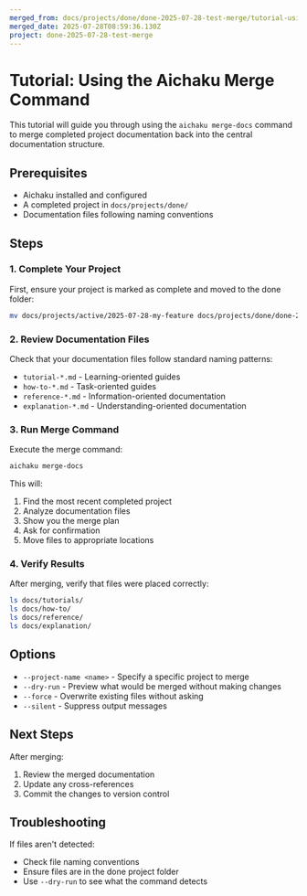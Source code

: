 ```yaml
---
merged_from: docs/projects/done/done-2025-07-28-test-merge/tutorial-using-merge-command.md
merged_date: 2025-07-28T08:59:36.130Z
project: done-2025-07-28-test-merge
---
```


# Tutorial: Using the Aichaku Merge Command

This tutorial will guide you through using the `aichaku merge-docs` command to merge completed project documentation
back into the central documentation structure.

## Prerequisites

- Aichaku installed and configured
- A completed project in `docs/projects/done/`
- Documentation files following naming conventions

## Steps

### 1. Complete Your Project

First, ensure your project is marked as complete and moved to the done folder:

```bash
mv docs/projects/active/2025-07-28-my-feature docs/projects/done/done-2025-07-28-my-feature
```

### 2. Review Documentation Files

Check that your documentation files follow standard naming patterns:

- `tutorial-*.md` - Learning-oriented guides
- `how-to-*.md` - Task-oriented guides
- `reference-*.md` - Information-oriented documentation
- `explanation-*.md` - Understanding-oriented documentation

### 3. Run Merge Command

Execute the merge command:

```bash
aichaku merge-docs
```

This will:

1. Find the most recent completed project
2. Analyze documentation files
3. Show you the merge plan
4. Ask for confirmation
5. Move files to appropriate locations

### 4. Verify Results

After merging, verify that files were placed correctly:

```bash
ls docs/tutorials/
ls docs/how-to/
ls docs/reference/
ls docs/explanation/
```

## Options

- `--project-name <name>` - Specify a specific project to merge
- `--dry-run` - Preview what would be merged without making changes
- `--force` - Overwrite existing files without asking
- `--silent` - Suppress output messages

## Next Steps

After merging:

1. Review the merged documentation
2. Update any cross-references
3. Commit the changes to version control

## Troubleshooting

If files aren't detected:

- Check file naming conventions
- Ensure files are in the done project folder
- Use `--dry-run` to see what the command detects
